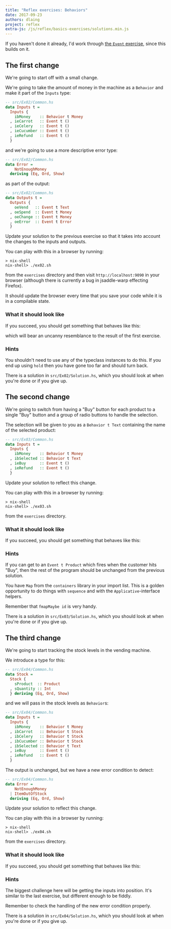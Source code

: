 ```yaml
---
title: "Reflex exercises: Behaviors"
date: 2017-09-23
authors: dlaing
project: reflex
extra-js: /js/reflex/basics-exercises/solutions.min.js
---
```


If you haven't done it already, I'd work through [the `Event` exercise](../events/), since this builds on it.

## The first change

We're going to start off with a small change.

We're going to take the amount of money in the machine as a `Behavior` and make it part of the `Inputs` type:
```haskell
-- src/Ex02/Common.hs
data Inputs t =
  Inputs {
    ibMoney    :: Behavior t Money
  , ieCarrot   :: Event t ()
  , ieCelery   :: Event t ()
  , ieCucumber :: Event t ()
  , ieRefund   :: Event t ()
  }
```
and we're going to use a more descriptive error type:
```haskell
-- src/Ex02/Common.hs
data Error =
    NotEnoughMoney
  deriving (Eq, Ord, Show)
```
as part of the output:
```haskell
-- src/Ex02/Common.hs
data Outputs t =
  Outputs {
    oeVend   :: Event t Text
  , oeSpend  :: Event t Money
  , oeChange :: Event t Money
  , oeError  :: Event t Error
  }
```

Update your solution to the previous exercise so that it takes into account the changes to the inputs and outputs.

You can play with this in a browser by running:
```
> nix-shell
nix-shell> ./ex02.sh
```
from the `exercises` directory and then visit `http://localhost:9090` in your browser (although there is currently a bug in jsaddle-warp effecting Firefox).

It should update the browser every time that you save your code while it is in a compilable state.

### What it should look like

If you succeed, you should get something that behaves like this:

<div class="card my-2">
  <div class="card-body">
    <div id="ex02"></div>
  </div>
</div>

which will bear an uncanny resemblance to the result of the first exercise.

### Hints

You shouldn't need to use any of the typeclass instances to do this.
If you end up using `hold` then you have gone too far and should turn back.

There is a solution in `src/Ex02/Solution.hs`, which you should look at when you're done or if you give up.

## The second change

We're going to switch from having a "Buy" button for each product to a single "Buy" button and a group of radio buttons to handle the selection.

The selection will be given to you as a `Behavior t Text` containing the name of the selected product:
```haskell
-- src/Ex03/Common.hs
data Inputs t =
  Inputs {
    ibMoney    :: Behavior t Money
  , ibSelected :: Behavior t Text
  , ieBuy      :: Event t ()
  , ieRefund   :: Event t ()
  }
```

Update your solution to reflect this change.

You can play with this in a browser by running:
```
> nix-shell
nix-shell> ./ex03.sh
```
from the `exercises` directory.

### What it should look like

If you succeed, you should get something that behaves like this:

<div class="card my-2">
  <div class="card-body">
    <div id="ex03"></div>
  </div>
</div>

### Hints

If you can get to an `Event t Product` which fires when the customer hits "Buy", then the rest of the program should be unchanged from the previous solution.

You have `Map` from the `containers` library in your import list.
This is a golden opportunity to do things with `sequence` and with the `Applicative`-interface helpers.

Remember that `fmapMaybe id` is very handy.

There is a solution in `src/Ex03/Solution.hs`, which you should look at when you're done or if you give up.

## The third change

We're going to start tracking the stock levels in the vending machine.

We introduce a type for this:
```haskell
-- src/Ex04/Common.hs
data Stock =
  Stock {
    sProduct  :: Product
  , sQuantity :: Int
  } deriving (Eq, Ord, Show)
```
and we will pass in the stock levels as `Behavior`s:
```haskell
-- src/Ex04/Common.hs
data Inputs t =
  Inputs {
    ibMoney    :: Behavior t Money
  , ibCarrot   :: Behavior t Stock
  , ibCelery   :: Behavior t Stock
  , ibCucumber :: Behavior t Stock
  , ibSelected :: Behavior t Text
  , ieBuy      :: Event t ()
  , ieRefund   :: Event t ()
  }
```

The output is unchanged, but we have a new error condition to detect:
```haskell
-- src/Ex04/Common.hs
data Error =
    NotEnoughMoney
  | ItemOutOfStock
  deriving (Eq, Ord, Show)
```

Update your solution to reflect this change.

You can play with this in a browser by running:
```
> nix-shell
nix-shell> ./ex04.sh
```
from the `exercises` directory.

### What it should look like

If you succeed, you should get something that behaves like this:

<div class="card my-2">
  <div class="card-body">
    <div id="ex04"></div>
  </div>
</div>

### Hints

The biggest challenge here will be getting the inputs into position.
It's similar to the last exercise, but different enough to be fiddly.

Remember to check the handling of the new error condition properly.

There is a solution in `src/Ex04/Solution.hs`, which you should look at when you're done or if you give up.
